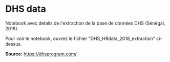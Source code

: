 # DHS data
Notebook avec details de l'extraction de la base de données DHS (Sénégal, 2018).  
  
Pour voir le notebook, ouvrez le fichier "DHS_HRdata_2018_extraction" ci-dessus.
  
**Source:** https://dhsprogram.com/ 
